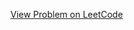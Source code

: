 [View Problem on LeetCode](https://leetcode.com/problems/count-subarrays-where-max-element-appears-at-least-k-times/)
